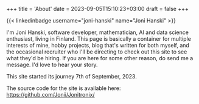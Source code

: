 +++
title = 'About'
date = 2023-09-05T15:10:23+03:00
draft = false
+++

{{< linkedinbadge username="joni-hanski" name="Joni Hanski" >}}

I'm Joni Hanski, software developer, mathematician, AI and data science enthusiast, living in Finland. This page is basically a container for multiple interests of mine, hobby projects, blog that's written for both myself, and the occasional recruiter who I'll be directing to check out this site to see what they'd be hiring. If you are here for some other reason, do send me a message. I'd love to hear your story.

This site started its journey 7th of September, 2023.

The source code for the site is available here: https://github.com/Jonii/Jonitronix/

